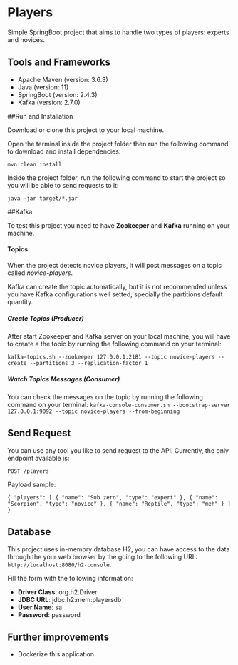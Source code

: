 # Players
Simple SpringBoot project that aims to handle two types of players: experts and novices. 

## Tools and Frameworks
* Apache Maven (version: 3.6.3)
* Java (version: 11)
* SpringBoot (version: 2.4.3)
* Kafka (version: 2.7.0) 

##Run and Installation

Download or clone this project to your local machine. 

Open the terminal inside the project folder then run the following command to download and install dependencies:

``mvn clean install ``

Inside the project folder, run the following command to start the project so you will be able to send requests to it:

``java -jar target/*.jar ``


##Kafka

To test this project you need to have **Zookeeper** and **Kafka** running on your machine.

#### Topics
When the project detects novice players, it will post messages on a topic called *novice-players*.

Kafka can create the topic automatically, but it is not recommended unless you have Kafka configurations well setted, 
specially the partitions default quantity.

##### Create Topics (Producer)

After start Zookeeper and Kafka server on your local
machine, you will have to create a the topic by running the following command on your terminal:

``kafka-topics.sh --zookeeper 127.0.0.1:2181 --topic novice-players --create --partitions 3 --replication-factor 1``

##### Watch Topics Messages (Consumer)

You can check the messages on the topic by running the following command on your terminal:
``kafka-console-consumer.sh --bootstrap-server 127.0.0.1:9092 --topic novice-players --from-beginning``


## Send Request
You can use any tool you like to send request to the API. Currently, the only endpoint available is: 

``POST /players``

Payload sample:

``
 {
   "players": [
     {
       "name": "Sub zero",
       "type": "expert"
     },
     {
       "name": "Scorpion",
       "type": "novice"
     },
     {
       "name": "Reptile",
       "type": "meh"
     }
   ]
 }
 ``

## Database

This project uses in-memory database H2, you can have access to the data through the your web browser by the going to
the following URL: ``http://localhost:8080/h2-console``.

Fill the form with the following information:
* **Driver Class**: org.h2.Driver
* **JDBC URL**: jdbc:h2:mem:playersdb
* **User Name**: sa
* **Password**: password


## Further improvements
* Dockerize this application
 